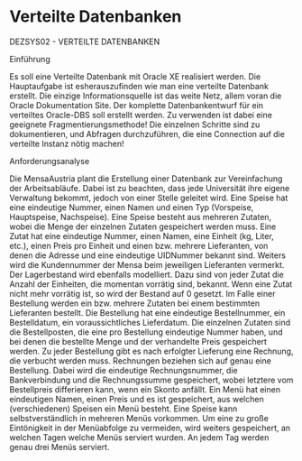Verteilte Datenbanken
===================

DEZSYS02 - VERTEILTE DATENBANKEN

Einführung

Es soll eine Verteilte Datenbank mit Oracle XE realisiert werden. Die Hauptaufgabe ist esherauszufinden wie man eine verteilte Datenbank erstellt. Die einzige Informationsquelle ist das weite Netz, allem voran die Oracle Dokumentation Site. Der komplette Datenbankentwurf für ein
verteiltes Oracle-DBS soll erstellt werden. Zu verwenden ist dabei eine geeignete
Fragmentierungsmethode! Die einzelnen Schritte sind zu dokumentieren, und Abfragen
durchzuführen, die eine Connection auf die verteilte Instanz nötig machen!

Anforderungsanalyse

Die MensaAustria plant die Erstellung einer Datenbank zur Vereinfachung der Arbeitsabläufe. Dabei
ist zu beachten, dass jede Universität ihre eigene Verwaltung bekommt, jedoch von einer Stelle
geleitet wird.
Eine Speise hat eine eindeutige Nummer, einen Namen und einen Typ (Vorspeise, Hauptspeise,
Nachspeise). Eine Speise besteht aus mehreren Zutaten, wobei die Menge der einzelnen Zutaten
gespeichert werden muss.
Eine Zutat hat eine eindeutige Nummer, einen Namen, eine Einheit (kg, Liter, etc.), einen Preis pro
Einheit und einen bzw. mehrere Lieferanten, von denen die Adresse und eine eindeutige
UIDNummer bekannt sind. Weiters wird die Kundennummer der Mensa beim jeweiligen Lieferanten
vermerkt. Der Lagerbestand wird ebenfalls modelliert. Dazu sind von jeder Zutat die Anzahl der
Einheiten, die momentan vorrätig sind, bekannt. Wenn eine Zutat nicht mehr vorrätig ist, so wird der
Bestand auf 0 gesetzt.
Im Falle einer Bestellung werden ein bzw. mehrere Zutaten bei einem bestimmten Lieferanten
bestellt. Die Bestellung hat eine eindeutige Bestellnummer, ein Bestelldatum, ein voraussichtliches
Lieferdatum. Die einzelnen Zutaten sind die Bestellposten, die eine pro Bestellung eindeutige
Nummer haben, und bei denen die bestellte Menge und der verhandelte Preis gespeichert werden.
Zu jeder Bestellung gibt es nach erfolgter Lieferung eine Rechnung, die verbucht werden muss.
Rechnungen beziehen sich auf genau eine Bestellung. Dabei wird die eindeutige Rechnungsnummer,
die Bankverbindung und die Rechnungssumme gespeichert, wobei letztere vom Bestellpreis
differieren kann, wenn ein Skonto anfällt.
Ein Menü hat einen eindeutigen Namen, einen Preis und es ist gespeichert, aus welchen
(verschiedenen) Speisen ein Menü besteht. Eine Speise kann selbstverständlich in mehreren Menüs
vorkommen.
Um eine zu große Eintönigkeit in der Menüabfolge zu vermeiden, wird weiters gespeichert, an
welchen Tagen welche Menüs serviert wurden. An jedem Tag werden genau drei Menüs serviert.
